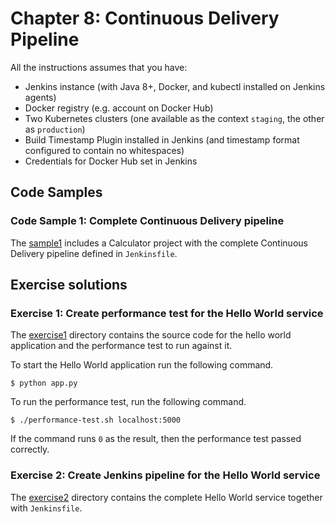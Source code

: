 # Chapter 8: Continuous Delivery Pipeline

All the instructions assumes that you have:
* Jenkins instance (with Java 8+, Docker, and kubectl installed on Jenkins agents)
* Docker registry (e.g. account on Docker Hub)
* Two Kubernetes clusters (one available as the context `staging`, the other as `production`)
* Build Timestamp Plugin installed in Jenkins (and timestamp format configured to contain no whitespaces)
* Credentials for Docker Hub set in Jenkins

## Code Samples

### Code Sample 1: Complete Continuous Delivery pipeline

The [sample1](sample1) includes a Calculator project with the complete Continuous Delivery pipeline defined in `Jenkinsfile`.

## Exercise solutions

### Exercise 1: Create performance test for the Hello World service

The [exercise1](exercise1) directory contains the source code for the hello world application and the performance test to run against it.

To start the Hello World application run the following command.

	$ python app.py

To run the performance test, run the following command.

	$ ./performance-test.sh localhost:5000

If the command runs `0` as the result, then the performance test passed correctly.

### Exercise 2: Create Jenkins pipeline for the Hello World service

The [exercise2](exercise2) directory contains the complete Hello World service together with `Jenkinsfile`.
